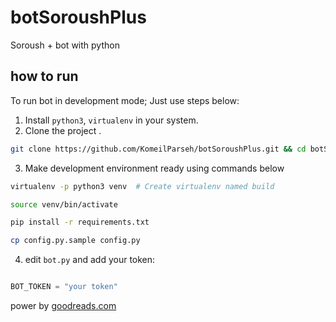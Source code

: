 # botSoroushPlus

Soroush + bot with python

## how to run

To run bot in development mode; Just use steps below:

1. Install `python3`,  `virtualenv` in your system.
2. Clone the project .

``` bash
git clone https://github.com/KomeilParseh/botSoroushPlus.git && cd botSoroushPlus
```

3. Make development environment ready using commands below

  
```bash
virtualenv -p python3 venv  # Create virtualenv named build
```

```bash
source venv/bin/activate
```

```bash
pip install -r requirements.txt
```

```bash
cp config.py.sample config.py
```

4. edit `bot.py` and add your token:


``` python

BOT_TOKEN = "your token"

```

power by [goodreads.com](https://www.goodreads.com/)
